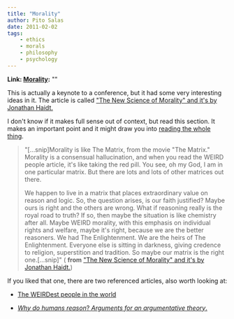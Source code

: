 ```yaml
---
title: "Morality"
author: Pito Salas
date: 2011-02-02
tags:
    - ethics
    - morals
    - philosophy
    - psychology
---
```


**Link: [Morality](None):** ""



This is actually a keynote to a conference, but it had some very interesting
ideas in it. The article is called ["The New Science of Morality" and it's by
Jonathan
Haidt.](<http://www.edge.org/3rd_culture/morality10/morality.haidt.html>)

I don't know if it makes full sense out of context, but read this section. It
makes an important point and it might draw you into [reading the whole
thing](<http://www.edge.org/3rd_culture/morality10/morality.haidt.html>).

> "[…snip]Morality is like The Matrix, from the movie "The Matrix." Morality
> is a consensual hallucination, and when you read the WEIRD people article,
> it's like taking the red pill. You see, oh my God, I am in one particular
> matrix. But there are lots and lots of other matrices out there.
>
> We happen to live in a matrix that places extraordinary value on reason and
> logic. So, the question arises, is our faith justified? Maybe ours is right
> and the others are wrong. What if reasoning really is the royal road to
> truth? If so, then maybe the situation is like chemistry after all. Maybe
> WEIRD morality, with this emphasis on individual rights and welfare, maybe
> it's right, because we are the better reasoners. We had The Enlightenment.
> We are the heirs of The Enlightenment. Everyone else is sitting in darkness,
> giving credence to religion, superstition and tradition. So maybe our matrix
> is the right one.[…snip]" ( **from** ["The New Science of Morality" and it's
> by Jonathan
> Haidt.](<http://www.edge.org/3rd_culture/morality10/morality.haidt.html>))

If you liked that one, there are two referenced articles, also worth looking
at:

  * [The WEIRDest people in the world](<http://papers.ssrn.com/sol3/papers.cfm?abstract_id=1601785>)

  * _[Why do humans reason](<http://www.dan.sperber.fr/wp-content/uploads/2009/10/MercierSperberWhydohumansreason.pdf>)_[? ](<http://www.dan.sperber.fr/wp-content/uploads/2009/10/MercierSperberWhydohumansreason.pdf>)_[Arguments for an argumentative theory](<http://www.dan.sperber.fr/wp-content/uploads/2009/10/MercierSperberWhydohumansreason.pdf>)_[.](<http://www.dan.sperber.fr/wp-content/uploads/2009/10/MercierSperberWhydohumansreason.pdf>)


